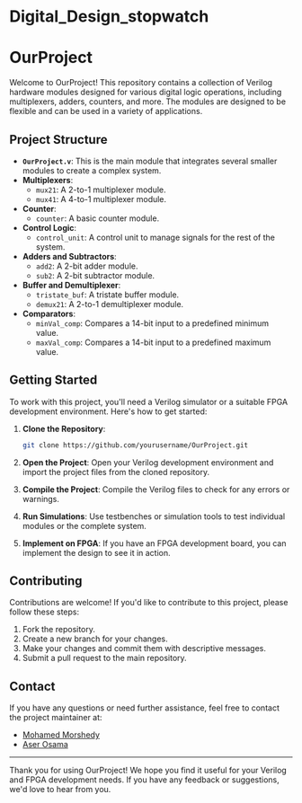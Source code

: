 # Digital_Design_stopwatch
# OurProject

Welcome to OurProject! This repository contains a collection of Verilog hardware modules designed for various digital logic operations, including multiplexers, adders, counters, and more. The modules are designed to be flexible and can be used in a variety of applications. 

## Project Structure

- **`OurProject.v`**: This is the main module that integrates several smaller modules to create a complex system.
- **Multiplexers**:
  - `mux21`: A 2-to-1 multiplexer module.
  - `mux41`: A 4-to-1 multiplexer module.
- **Counter**:
  - `counter`: A basic counter module.
- **Control Logic**:
  - `control_unit`: A control unit to manage signals for the rest of the system.
- **Adders and Subtractors**:
  - `add2`: A 2-bit adder module.
  - `sub2`: A 2-bit subtractor module.
- **Buffer and Demultiplexer**:
  - `tristate_buf`: A tristate buffer module.
  - `demux21`: A 2-to-1 demultiplexer module.
- **Comparators**:
  - `minVal_comp`: Compares a 14-bit input to a predefined minimum value.
  - `maxVal_comp`: Compares a 14-bit input to a predefined maximum value.

## Getting Started

To work with this project, you'll need a Verilog simulator or a suitable FPGA development environment. Here's how to get started:

1. **Clone the Repository**:
   ```bash
   git clone https://github.com/yourusername/OurProject.git
   ```

2. **Open the Project**:
   Open your Verilog development environment and import the project files from the cloned repository.

3. **Compile the Project**:
   Compile the Verilog files to check for any errors or warnings.

4. **Run Simulations**:
   Use testbenches or simulation tools to test individual modules or the complete system.

5. **Implement on FPGA**:
   If you have an FPGA development board, you can implement the design to see it in action.

## Contributing

Contributions are welcome! If you'd like to contribute to this project, please follow these steps:

1. Fork the repository.
2. Create a new branch for your changes.
3. Make your changes and commit them with descriptive messages.
4. Submit a pull request to the main repository.

## Contact

If you have any questions or need further assistance, feel free to contact the project maintainer at:
- [Mohamed Morshedy](morshedy149@gmail.com)
- [Aser Osama](s-aser.ibrahim@zewailcity.edu.eg)






---

Thank you for using OurProject! We hope you find it useful for your Verilog and FPGA development needs. If you have any feedback or suggestions, we'd love to hear from you.
